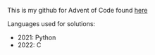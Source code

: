 This is my github for Advent of Code found [here](https://adventofcode.com)

Languages used for solutions:
- 2021: Python
- 2022: C
